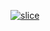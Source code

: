<a href="https://isbendiyarovanezrin.github.io/JavaScriptDrumKit">

![slice](https://capsule-render.vercel.app/api?type=slice&color=auto&height=200&text=JavaScript&fontAlign=76&rotate=13&fontAlignY=19&desc=Drum%20Kit&descAlign=77.&descAlignY=40 "Click me!🥁")
</a>

